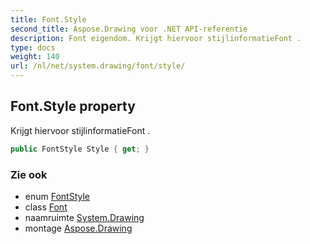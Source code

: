```yaml
---
title: Font.Style
second_title: Aspose.Drawing voor .NET API-referentie
description: Font eigendom. Krijgt hiervoor stijlinformatieFont .
type: docs
weight: 140
url: /nl/net/system.drawing/font/style/
---
```

## Font.Style property

Krijgt hiervoor stijlinformatieFont .

```csharp
public FontStyle Style { get; }
```

### Zie ook

* enum [FontStyle](../../fontstyle/)
* class [Font](../)
* naamruimte [System.Drawing](../../font/)
* montage [Aspose.Drawing](../../../)


